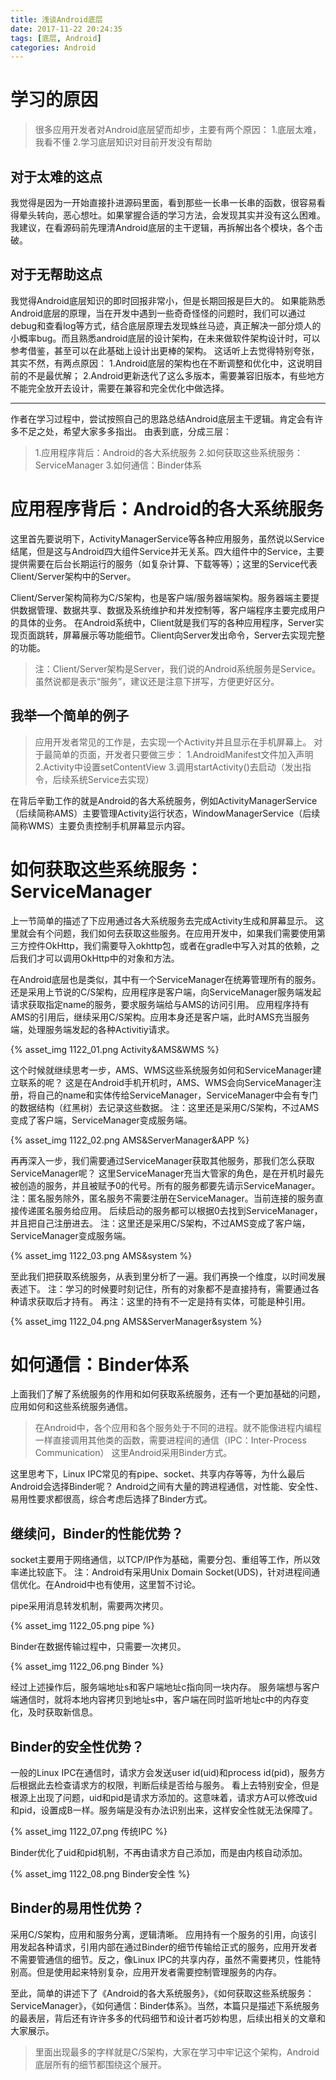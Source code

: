 ```yaml
---
title: 浅谈Android底层
date: 2017-11-22 20:24:35
tags: [底层, Android]
categories: Android
---
```



# 学习的原因
> 很多应用开发者对Android底层望而却步，主要有两个原因：
> 1.底层太难，我看不懂
> 2.学习底层知识对目前开发没有帮助


## 对于太难的这点
我觉得是因为一开始直接扑进源码里面，看到那些一长串一长串的函数，很容易看得晕头转向，恶心想吐。如果掌握合适的学习方法，会发现其实并没有这么困难。
我建议，在看源码前先理清Android底层的主干逻辑，再拆解出各个模块，各个击破。

## 对于无帮助这点
我觉得Android底层知识的即时回报非常小，但是长期回报是巨大的。
如果能熟悉Android底层的原理，当在开发中遇到一些奇奇怪怪的问题时，我们可以通过debug和查看log等方式，结合底层原理去发现蛛丝马迹，真正解决一部分烦人的小概率bug。而且熟悉android底层的设计架构，在未来做软件架构设计时，可以参考借鉴，甚至可以在此基础上设计出更棒的架构。
这话听上去觉得特别夸张，其实不然，有两点原因：
1.Android底层的架构也在不断调整和优化中，这说明目前的不是最优解；
2.Android更新迭代了这么多版本，需要兼容旧版本，有些地方不能完全放开去设计，需要在兼容和完全优化中做选择。


---





作者在学习过程中，尝试按照自己的思路总结Android底层主干逻辑。肯定会有许多不足之处，希望大家多多指出。
由表到底，分成三层：
> 1.应用程序背后：Android的各大系统服务
> 2.如何获取这些系统服务：ServiceManager
> 3.如何通信：Binder体系

# 应用程序背后：Android的各大系统服务
这里首先要说明下，ActivityManagerService等各种应用服务，虽然说以Service结尾，但是这与Android四大组件Service并无关系。四大组件中的Service，主要提供需要在后台长期运行的服务（如复杂计算、下载等等）；这里的Service代表Client/Server架构中的Server。

Client/Server架构简称为C/S架构，也是客户端/服务器端架构。服务器端主要提供数据管理、数据共享、数据及系统维护和并发控制等，客户端程序主要完成用户的具体的业务。
在Android系统中，Client就是我们写的各种应用程序，Server实现页面跳转，屏幕展示等功能细节。Client向Server发出命令，Server去实现完整的功能。
> 注：Client/Server架构是Server，我们说的Android系统服务是Service。虽然说都是表示“服务”，建议还是注意下拼写，方便更好区分。


## 我举一个简单的例子
> 应用开发者常见的工作是，去实现一个Activity并且显示在手机屏幕上。
对于最简单的页面，开发者只要做三步：
1.AndroidManifest文件加入声明
2.Activity中设置setContentView
3.调用startActivity()去启动（发出指令，后续系统Service去实现）

在背后辛勤工作的就是Android的各大系统服务，例如ActivityManagerService（后续简称AMS）主要管理Activity运行状态，WindowManagerService（后续简称WMS）主要负责控制手机屏幕显示内容。


# 如何获取这些系统服务：ServiceManager

上一节简单的描述了下应用通过各大系统服务去完成Activity生成和屏幕显示。
这里就会有个问题，我们如何去获取这些服务。在应用开发中，如果我们需要使用第三方控件OkHttp，我们需要导入okhttp包，或者在gradle中写入对其的依赖，之后我们才可以调用OkHttp中的对象和方法。

在Android底层也是类似，其中有一个ServiceManager在统筹管理所有的服务。
还是采用上节说的C/S架构，应用程序是客户端，向ServiceManager服务端发起请求获取指定name的服务，要求服务端给与AMS的访问引用。
应用程序持有AMS的引用后，继续采用C/S架构。应用本身还是客户端，此时AMS充当服务端，处理服务端发起的各种Activitiy请求。

{% asset_img 1122_01.png Activity&AMS&WMS %}

这个时候就继续思考一步，AMS、WMS这些系统服务如何和ServiceManager建立联系的呢？
这是在Android手机开机时，AMS、WMS会向ServiceManager注册，将自己的name和实体传给ServiceManager，ServiceManager中会有专门的数据结构（红黑树）去记录这些数据。
注：这里还是采用C/S架构，不过AMS变成了客户端，ServiceManager变成服务端。

{% asset_img 1122_02.png AMS&ServerManager&APP %}


再再深入一步，我们需要通过ServiceManager获取其他服务，那我们怎么获取ServiceManager呢？
这里ServiceManager充当大管家的角色，是在开机时最先被创造的服务，并且被赋予0的代号。所有的服务都要先请示ServiceManager。
注：匿名服务除外，匿名服务不需要注册在ServiceManager。当前连接的服务直接传递匿名服务给应用。
后续启动的服务都可以根据0去找到ServiceManager，并且把自己注册进去。
注：这里还是采用C/S架构，不过AMS变成了客户端，ServiceManager变成服务端。

{% asset_img 1122_03.png AMS&system %}


至此我们把获取系统服务，从表到里分析了一遍。我们再换一个维度，以时间发展表述下。
注：学习的时候要时刻记住，所有的对象都不是直接持有，需要通过各种请求获取后才持有。
再注：这里的持有不一定是持有实体，可能是种引用。

{% asset_img 1122_04.png AMS&ServerManager&system %}


# 如何通信：Binder体系
上面我们了解了系统服务的作用和如何获取系统服务，还有一个更加基础的问题，应用如何和这些系统服务通信。
> 在Android中，各个应用和各个服务处于不同的进程。就不能像进程内编程一样直接调用其他类的函数，需要进程间的通信（IPC：Inter-Process Communication）
这里Android采用Binder方式。

这里思考下，Linux IPC常见的有pipe、socket、共享内存等等，为什么最后Android会选择Binder呢？
Android之间有大量的跨进程通信，对性能、安全性、易用性要求都很高，综合考虑后选择了Binder方式。

## 继续问，Binder的性能优势？

socket主要用于网络通信，以TCP/IP作为基础，需要分包、重组等工作，所以效率递比较底下。
注：Android有采用Unix Domain Socket(UDS)，针对进程间通信优化。在Android中也有使用，这里暂不讨论。

pipe采用消息转发机制，需要两次拷贝。

{% asset_img 1122_05.png pipe %}

Binder在数据传输过程中，只需要一次拷贝。

{% asset_img 1122_06.png Binder %}

经过上述操作后，服务端地址s和客户端地址c指向同一块内存。
服务端想与客户端通信时，就将本地内容拷贝到地址s中，客户端在同时监听地址c中的内存变化，及时获取新信息。

## Binder的安全性优势？

一般的Linux IPC在通信时，请求方会发送user id(uid)和process id(pid)，服务方后根据此去检查请求方的权限，判断后续是否给与服务。
看上去特别安全，但是根源上出现了问题，uid和pid是请求方添加的。这意味着，请求方A可以修改uid和pid，设置成B一样。服务端是没有办法识别出来，这样安全性就无法保障了。


{% asset_img 1122_07.png 传统IPC %}

Binder优化了uid和pid机制，不再由请求方自己添加，而是由内核自动添加。

{% asset_img 1122_08.png Binder安全性 %}

## Binder的易用性优势？

采用C/S架构，应用和服务分离，逻辑清晰。
应用持有一个服务的引用，向该引用发起各种请求，引用内部在通过Binder的细节传输给正式的服务，应用开发者不需要管通信的细节。反之，像Linux IPC的共享内存，虽然不需要拷贝，性能特别高。但是使用起来特别复杂，应用开发者需要控制管理服务的内存。


至此，简单的讲述下了《Android的各大系统服务》，《如何获取这些系统服务：ServiceManager》，《如何通信：Binder体系》。当然，本篇只是描述下系统服务的最表层，背后还有许许多多的代码细节和设计者巧妙构思，后续出相关的文章和大家展示。
> 里面出现最多的字样就是C/S架构，大家在学习中牢记这个架构，Android底层所有的细节都围绕这个展开。



